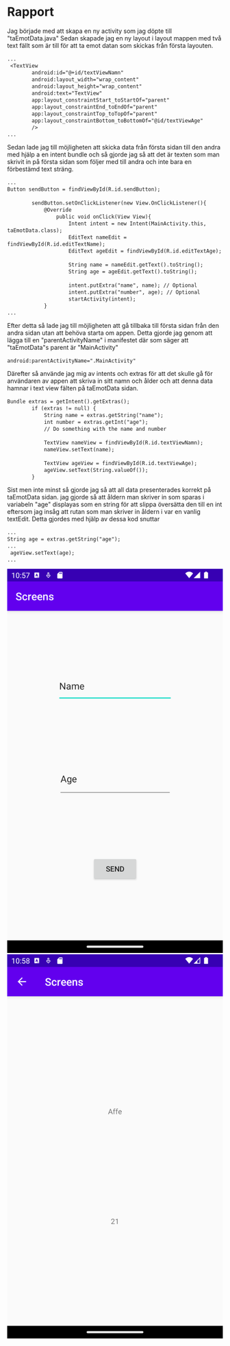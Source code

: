 
# Rapport

Jag började med att skapa en ny activity som jag döpte till "taEmotData.java"
Sedan skapade jag en ny layout i layout mappen med två text fällt som är till för att
ta emot datan som skickas från första layouten.
```
...
 <TextView
        android:id="@+id/textViewNamn"
        android:layout_width="wrap_content"
        android:layout_height="wrap_content"
        android:text="TextView"
        app:layout_constraintStart_toStartOf="parent"
        app:layout_constraintEnd_toEndOf="parent"
        app:layout_constraintTop_toTopOf="parent"
        app:layout_constraintBottom_toBottomOf="@id/textViewAge"
        />
...
```
Sedan lade jag till möjligheten att skicka data från första sidan till den andra
med hjälp a en intent bundle och så gjorde jag så att det är texten som man skrivit in på första
sidan som följer med till andra och inte bara en förbestämd text sträng.
```
...
Button sendButton = findViewById(R.id.sendButton);

        sendButton.setOnClickListener(new View.OnClickListener(){
            @Override
                public void onClick(View View){
                    Intent intent = new Intent(MainActivity.this, taEmotData.class);
                    EditText nameEdit = findViewById(R.id.editTextName);
                    EditText ageEdit = findViewById(R.id.editTextAge);

                    String name = nameEdit.getText().toString();
                    String age = ageEdit.getText().toString();

                    intent.putExtra("name", name); // Optional
                    intent.putExtra("number", age); // Optional
                    startActivity(intent);
            }
...
```
Efter detta så lade jag till möjligheten att gå tillbaka till första sidan från den andra sidan
utan att behöva starta om appen. Detta gjorde jag genom att lägga till en "parentActivityName"
i manifestet där som säger att "taEmotData"s parent är "MainActivity"
```
android:parentActivityName=".MainActivity"
```
Därefter så använde jag mig av intents och extras för att det skulle gå för användaren av appen att
skriva in sitt namn och ålder och att denna data hamnar i text view fälten på taEmotData sidan.
```
Bundle extras = getIntent().getExtras();
        if (extras != null) {
            String name = extras.getString("name");
            int number = extras.getInt("age");
            // Do something with the name and number

            TextView nameView = findViewById(R.id.textViewNamn);
            nameView.setText(name);

            TextView ageView = findViewById(R.id.textViewAge);
            ageView.setText(String.valueOf());
        }
```
Sist men inte minst så gjorde jag så att all data presenterades korrekt på taEmotData sidan.
jag gjorde så att åldern man skriver in som sparas i variabeln "age" displayas som en string
för att slippa översätta den till en int eftersom jag insåg att rutan som man skriver in åldern i
var en vanlig textEdit. Detta gjordes med hjälp av dessa kod snuttar 
```
...
String age = extras.getString("age");
...
 ageView.setText(age);
...
```


![img.png](img.png)
![img_1.png](img_1.png)